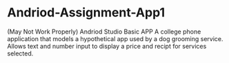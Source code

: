 # Andriod-Assignment-App1
(May Not Work Properly) Andriod Studio Basic APP
 A college phone application that models a hypothetical app used by a dog grooming service.
 Allows text and number input to display a price and recipt for services selected.
